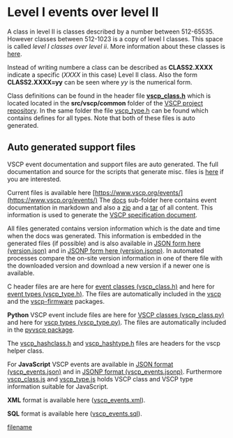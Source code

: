 # Level I events over level II

A class in level II is classes described by a number between 512-65535. However classes between 512-1023 is a copy of level I classes. This space is called *level I classes over level ii*. More information about these classes is [here](./level_i_events_over_level_ii.md).

Instead of writing numbere a class can be described as **CLASS2.XXXX** indicate a specific (*XXXX* in this case) Level II class. Also the form **CLASS2.XXXX=yy** can be seen where *yy* is the numerical form. 

Class definitions can be found in the header file **[vscp_class.h](https://github.com/grodansparadis/vscp/blob/master/src/vscp/common/vscp_class.h)** which is located located in the **src/vscp/common** folder of the [VSCP project repository](https://github.com/grodansparadis/vscp). In the same folder the file [vscp_type.h](https://github.com/grodansparadis/vscp/blob/master/src/vscp/common/vscp_type.h) can be found which contains defines for all types. Note that both of these files is auto generated.

## Auto generated support files

VSCP event documentation and support files are auto generated.  The full documentation and source for the scripts that generate misc. files is [here](https://github.com/grodansparadis/vscp-classes) if you are interested.

Current files is available here [https://www.vscp.org/events/](https://www.vscp.org/events/) The [docs](https://www.vscp.org/events/docs/) sub-folder here contains event documentation in markdown and also a [zip](https://www.vscp.org/events/docs/vscp_docs.zip) and a [tar](https://www.vscp.org/events/docs/vscp_docs.tgz) of all content. This information is used to generate the [VSCP specification document](https://docs.vscp.org/#vscpspec).

All files generated contains version information which is the date and time when the docs was generated. This information is embedded in the generated files (if possible) and is also available in [JSON form here (version.json)](https://www.vscp.org/events/version.json) and in [JSONP form here (version.jsonp)](https://www.vscp.org/events/version.jsonp). In automated processes compare the on-site version information in one of there file with the downloaded version and download a new version if a newer one is available.

C header files are are here for [event classes (vscp_class.h)](https://www.vscp.org/events/vscp_class.h) and here for [event types (vscp_type.h)](https://www.vscp.org/events/vscp_type.h). The files are automatically included in the [vscp](https://github.com/grodansparadis/vscp) and the [vscp-firmware](https://github.com/grodansparadis/vscp-firmware) packages.

**Python** VSCP event include files are here for [VSCP classes (vscp_class.py)](https://www.vscp.org/events/vscp_class.py) and here for [vscp types (vscp_type.py)](https://www.vscp.org/events/vscp_type.py). The files are automatically included in the [pyvscp package](https://github.com/grodansparadis/pyvscp).

The [vscp_hashclass.h](https://www.vscp.org/events/vscp_hashclass.h) and [vscp_hashtype.h](https://www.vscp.org/events/vscp_hashtype.h) files are headers for the vscp helper class.

For **JavaScript** VSCP events are available in [JSON format (vscp_events.json)](https://www.vscp.org/events/vscp_events.json) and in [JSONP format (vscp_events.jsonp)](https://www.vscp.org/events/version.jsonp). Furthermore [vscp_class.js](https://www.vscp.org/events/vscp_class.js) and [vscp_type.js](https://www.vscp.org/events/vscp_type.js) holds VSCP class and VSCP type information suitable for JavaScript.

**XML** format is available here ([vscp_events.xml](https://www.vscp.org/events/vscp_events.xml)).

**SQL** format is available here ([vscp_events.sql](https://www.vscp.org/events/vscp_events.sql)).

[filename](./bottom_copyright.md ':include')
